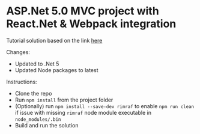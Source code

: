 # ASP.Net 5.0 MVC project with React.Net & Webpack integration

Tutorial solution based on the link [here](https://reactjs.net/bundling/webpack.html)

Changes:
- Updated to .Net 5
- Updated Node packages to latest

Instructions:
- Clone the repo
- Run `npm install` from the project folder
- (Optionally) run `npm install --save-dev rimraf` to enable `npm run clean` if issue with missing `rimraf` node module executable in `node_modules/.bin`
- Build and run the solution
